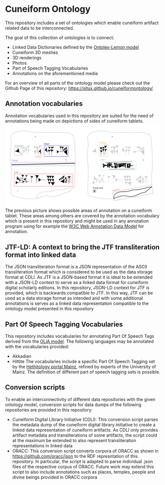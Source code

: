 # Cuneiform Ontology
       
This repository includes a set of ontologies which enable cuneiform artifact related data to be interconnected.
                  
The goal of this collection of ontologies is to connect:
* Linked Data Dictionaries defined by the [Ontolex-Lemon model](https://www.w3.org/2019/09/lexicog/)
* Cuneiform 3D meshes
* 3D renderings 
* Photos
* Part of Speech Tagging Vocabularies 
* Annotations on the aforementioned media
   
For an overview of all parts of the ontology model please check out the Github Page of this repository: https://situx.github.io/cuneiformontology/
 
## Annotation vocabularies
Annotation vocabularies used in this repository are suited for the need of annotations being made on depictions of sides of cuneiform tablets.
![Possible areas of annotation on a cuneiform tablet](images/annotation_areas.png)
The previous picture shows possible areas of annotation on a cuneiform tablet. These areas among others are covered by the annotation vocabulary which is present in this repository and might be used in any annotation program using for example the [W3C Web Annotation Data Model](https://www.w3.org/TR/annotation-model/) for annotation.

## JTF-LD: A context to bring the JTF transliteration format into linked data
The JSON transliteration format is a JSON representation of the ASCII transliteration format which is considered to be used as the data storage format at CDLI.
As JTF is a JSON-based format it is ideal to be extended with a JSON-LD context to serve as a linked data format for cuneiform digital scholarly editions.
In this repository, JSON-LD context for JTF is provided, which is backwards compatible to JTF. 
In this way, JTF can be used as a data storage format as intended and with some additional annotations is serves as a linked data representation compatible to the ontology model presented in this repository

## Part Of Speech Tagging Vocabularies
This repository includes vocabularies for annotating Part Of Speech Tags derived from the [OLiA model](https://github.com/acoli-repo/olia).
The following languages may be annotated with the vocabularies provided:
* Akkadian
* Hittite
The vocabularies include a specific Part Of Speech Tagging set by the [Hethitology portal Mainz](https://www.hethport.uni-wuerzburg.de/HPM/index.php), refined by experts of the University of Mainz.
The definition of different part of speech tagging sets is possible.

## Conversion scripts
To enable an interconnectivity of different data repositories with the given ontology model, conversion scripts for data dumps of the following repositories are provided in this repository:
* Cuneiform Digital Library Initiative (CDLI): This conversion script parses the metadata dump of the cuneiform digital library initiative to create a linked data representation of cuneiform artifacts. As CDLI only provides artifact metadata and transliterations of some artifacts, the script could at the maximum be extended to also represent transliteration representations in linked data
* ORACC: This conversion script converts corpora of ORACC as shown in https://github.com/oracc/json to the RDF represntation of this repository. In particular, the script is adapted to parse individual .json files of the respective corpus of ORACC. Future work may extend this script to also include annotations such as places, temples, people and divine beings provided in ORACC corpora
